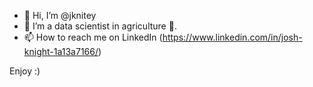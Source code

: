 - 👋 Hi, I’m @jknitey
- 👀 I’m a data scientist in agriculture 🌱.
- 📫 How to reach me on LinkedIn (https://www.linkedin.com/in/josh-knight-1a13a7166/)

Enjoy :)
